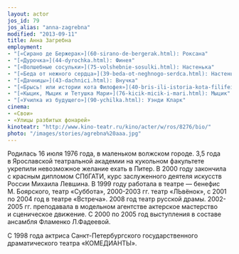 ```yaml
---
layout: actor
jos_id: 79
jos_alias: "anna-zagrebna"
modified: "2013-09-11"
title: Анна Загребна
employment:
- "[«Сирано де Бержерак»](60-sirano-de-bergerak.html): Роксана"
- "[«Дурочка»](44-dyrochka.html): Финея"
- "[«Волшебные сосульки»](75-volshebnie-sosulki.html): Настенька"
- "[«Беда от нежного сердца»](39-beda-ot-neghnogo-serdca.html): Настенька"
- "[«Дачницы»](43-dachnici.html): Внучка"
- "[«Брысь! или истории кота Филофея»](40-bris-ili-istoria-kota-filifeia.html): Анфиса"
- "[«Кыцик, Мыцик и Тетушка Мари»](76-kicik-micik-i-mari.html): Мыцик"
- "[«Училка из будущего»](90-ychilka.html): Уэнди Кларк"
cinema:
- «Свои»
- «Улицы разбитых фонарей»
kinoteatr: "http://www.kino-teatr.ru/kino/acter/w/ros/8276/bio/"
photo: "/images/stories/agrebna%20aaa.jpg"
---
```


Родилась 16 июля 1976 года, в маленьком волжском городе. 3,5 года в Ярославской театральной академии на кукольном факультете укрепили невозможное желание ехать в Питер. В 2000 году закончила с красным дипломом СПбГАТИ, курс заслуженного деятеля искусств России Михаила Левшина. В 1999 году работала в театре — бенефис М. Боярского, театр «Суббота», 2000-2003 гг. театр «ЛЬвёнок», с 2001 по 2004 год в театре «Встреча». 2008 год театр русской драмы. 2002-2005 гг. преподавала в модельном агентстве актерское мастерство и сценическое движение. С 2000 по 2005 год выступления в составе ансамбля Фламенко Л.Фадеевой.

С 1998 года актриса Санкт-Петербургского государственного драматического театра «КОМЕДИАНТЫ».